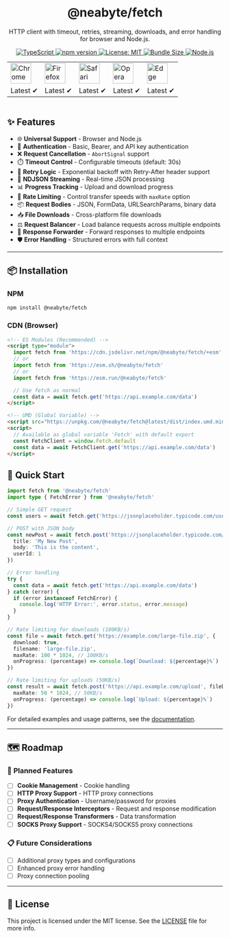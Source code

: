 <div align="center">
  <h1>@neabyte/fetch</h1>
  <p>
    HTTP client with timeout, retries, streaming, downloads, and error handling for browser and Node.js.
  </p>
  <p>
    <a href="https://www.typescriptlang.org/">
      <img src="https://img.shields.io/badge/TypeScript-007ACC?logo=typescript&logoColor=white" alt="TypeScript">
    </a>
    <a href="https://www.npmjs.com/package/@neabyte/fetch">
      <img alt="npm version" src="https://img.shields.io/npm/v/@neabyte/fetch.svg?color=red">
    </a>
    <a href="https://github.com/NeaByteLab/Fetch/blob/main/LICENSE">
      <img src="https://img.shields.io/badge/License-MIT-yellow.svg" alt="License: MIT">
    </a>
    <a href="https://bundlephobia.com/result?p=@neabyte/fetch">
      <img src="https://badgen.net/bundlephobia/minzip/@neabyte/fetch" alt="Bundle Size">
    </a>
    <a href="https://nodejs.org/">
      <img src="https://img.shields.io/badge/node-%3E%3D22.0.0-brightgreen" alt="Node.js">
    </a>
  </p>
  <table style="margin: 0 auto;">
    <tr>
      <td>
        <img src="https://raw.githubusercontent.com/alrra/browser-logos/main/src/chrome/chrome_48x48.png" alt="Chrome" width="48" height="48">
      </td>
      <td>
        <img src="https://raw.githubusercontent.com/alrra/browser-logos/main/src/firefox/firefox_48x48.png" alt="Firefox" width="48" height="48">
      </td>
      <td>
        <img src="https://raw.githubusercontent.com/alrra/browser-logos/main/src/safari/safari_48x48.png" alt="Safari" width="48" height="48">
      </td>
      <td>
        <img src="https://raw.githubusercontent.com/alrra/browser-logos/main/src/opera/opera_48x48.png" alt="Opera" width="48" height="48">
      </td>
      <td>
        <img src="https://raw.githubusercontent.com/alrra/browser-logos/main/src/edge/edge_48x48.png" alt="Edge" width="48" height="48">
      </td>
    </tr>
    <tr>
      <td>Latest ✔</td>
      <td>Latest ✔</td>
      <td>Latest ✔</td>
      <td>Latest ✔</td>
      <td>Latest ✔</td>
    </tr>
  </table>
</div>

<br/>

## ✨ Features

- 🌐 **Universal Support** - Browser and Node.js
- 🔐 **Authentication** - Basic, Bearer, and API key authentication
- ❌ **Request Cancellation** - `AbortSignal` support
- ⏱️ **Timeout Control** - Configurable timeouts (default: 30s)
- 🔄 **Retry Logic** - Exponential backoff with Retry-After header support
- 📡 **NDJSON Streaming** - Real-time JSON processing
- 📊 **Progress Tracking** - Upload and download progress
- 🚦 **Rate Limiting** - Control transfer speeds with `maxRate` option
- 📦 **Request Bodies** - JSON, FormData, URLSearchParams, binary data
- 📥 **File Downloads** - Cross-platform file downloads
- ⚖️ **Request Balancer** - Load balance requests across multiple endpoints
- 📨 **Response Forwarder** - Forward responses to multiple endpoints
- 🛡️ **Error Handling** - Structured errors with full context

---

## 📦 Installation

### NPM
```bash
npm install @neabyte/fetch
```

### CDN (Browser)
```html
<!-- ES Modules (Recommended) -->
<script type="module">
  import fetch from 'https://cdn.jsdelivr.net/npm/@neabyte/fetch/+esm'
  // or
  import fetch from 'https://esm.sh/@neabyte/fetch'
  // or
  import fetch from 'https://esm.run/@neabyte/fetch'

  // Use fetch as normal
  const data = await fetch.get('https://api.example.com/data')
</script>

<!-- UMD (Global Variable) -->
<script src="https://unpkg.com/@neabyte/fetch@latest/dist/index.umd.min.js"></script>
<script>
  // Available as global variable 'Fetch' with default export
  const FetchClient = window.Fetch.default
  const data = await FetchClient.get('https://api.example.com/data')
</script>
```

## 📖 Quick Start

```typescript
import fetch from '@neabyte/fetch'
import type { FetchError } from '@neabyte/fetch'

// Simple GET request
const users = await fetch.get('https://jsonplaceholder.typicode.com/users')

// POST with JSON body
const newPost = await fetch.post('https://jsonplaceholder.typicode.com/posts', {
  title: 'My New Post',
  body: 'This is the content',
  userId: 1
})

// Error handling
try {
  const data = await fetch.get('https://api.example.com/data')
} catch (error) {
  if (error instanceof FetchError) {
    console.log('HTTP Error:', error.status, error.message)
  }
}

// Rate limiting for downloads (100KB/s)
const file = await fetch.get('https://example.com/large-file.zip', {
  download: true,
  filename: 'large-file.zip',
  maxRate: 100 * 1024, // 100KB/s
  onProgress: (percentage) => console.log(`Download: ${percentage}%`)
})

// Rate limiting for uploads (50KB/s)
const result = await fetch.post('https://api.example.com/upload', fileData, {
  maxRate: 50 * 1024, // 50KB/s
  onProgress: (percentage) => console.log(`Upload: ${percentage}%`)
})
```

For detailed examples and usage patterns, see the [documentation](./docs/README.md).

---

## 🗺️ Roadmap

### 🔮 **Planned Features**
- [ ] **Cookie Management** - Cookie handling
- [ ] **HTTP Proxy Support** - HTTP proxy connections
- [ ] **Proxy Authentication** - Username/password for proxies
- [ ] **Request/Response Interceptors** - Request and response modification
- [ ] **Request/Response Transformers** - Data transformation
- [ ] **SOCKS Proxy Support** - SOCKS4/SOCKS5 proxy connections

### 📋 **Future Considerations**
- [ ] Additional proxy types and configurations
- [ ] Enhanced proxy error handling
- [ ] Proxy connection pooling

---

## 📄 License

This project is licensed under the MIT license. See the [LICENSE](LICENSE) file for more info.
